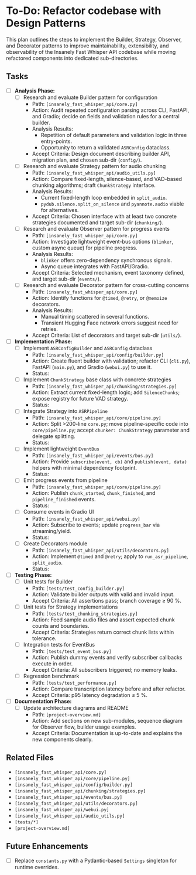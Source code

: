 # To-Do: Refactor codebase with Design Patterns

This plan outlines the steps to implement the Builder, Strategy, Observer, and Decorator patterns to improve maintainability, extensibility, and observability of the Insanely Fast Whisper API codebase while moving refactored components into dedicated sub-directories.

## Tasks

- [ ] **Analysis Phase:**
  - [ ] Research and evaluate Builder pattern for configuration
    - Path: `[insanely_fast_whisper_api/core.py]`
    - Action: Audit repeated configuration parsing across CLI, FastAPI, and Gradio; decide on fields and validation rules for a central builder.
    - Analysis Results:
      - Repetition of default parameters and validation logic in three entry-points.
      - Opportunity to return a validated `ASRConfig` dataclass.
    - Accept Criteria: Design document describing builder API, migration plan, and chosen sub-dir (`config/`).
  - [ ] Research and evaluate Strategy pattern for audio chunking
    - Path: `[insanely_fast_whisper_api/audio_utils.py]`
    - Action: Compare fixed-length, silence-based, and VAD-based chunking algorithms; draft `ChunkStrategy` interface.
    - Analysis Results:
      - Current fixed-length loop embedded in `split_audio`.
      - `pydub.silence.split_on_silence` and `pyannote.audio` viable for alternatives.
    - Accept Criteria: Chosen interface with at least two concrete strategies documented and target sub-dir (`chunking/`).
  - [ ] Research and evaluate Observer pattern for progress events
    - Path: `[insanely_fast_whisper_api/core.py]`
    - Action: Investigate lightweight event-bus options (`blinker`, custom async queue) for pipeline progress.
    - Analysis Results:
      - `blinker` offers zero-dependency synchronous signals.
      - Async queue integrates with FastAPI/Gradio.
    - Accept Criteria: Selected mechanism, event taxonomy defined, and target sub-dir (`events/`).
  - [ ] Research and evaluate Decorator pattern for cross-cutting concerns
    - Path: `[insanely_fast_whisper_api/core.py]`
    - Action: Identify functions for `@timed`, `@retry`, or `@memoize` decorators.
    - Analysis Results:
      - Manual timing scattered in several functions.
      - Transient Hugging Face network errors suggest need for retries.
    - Accept Criteria: List of decorators and target sub-dir (`utils/`).

- [ ] **Implementation Phase:**
  - [ ] Implement `ASRConfigBuilder` and `ASRConfig` dataclass
    - Path: `[insanely_fast_whisper_api/config/builder.py]`
    - Action: Create fluent builder with validation; refactor CLI (`cli.py`), FastAPI (`main.py`), and Gradio (`webui.py`) to use it.
    - Status:
  - [ ] Implement `ChunkStrategy` base class with concrete strategies
    - Path: `[insanely_fast_whisper_api/chunking/strategies.py]`
    - Action: Extract current fixed-length logic; add `SilenceChunks`; expose registry for future VAD strategy.
    - Status:
  - [ ] Integrate Strategy into `ASRPipeline`
    - Path: `[insanely_fast_whisper_api/core/pipeline.py]`
    - Action: Split >200-line `core.py`; move pipeline-specific code into `core/pipeline.py`; accept `chunker: ChunkStrategy` parameter and delegate splitting.
    - Status:
  - [ ] Implement lightweight `EventBus`
    - Path: `[insanely_fast_whisper_api/events/bus.py]`
    - Action: Provide `subscribe(event, cb)` and `publish(event, data)` helpers with minimal dependency footprint.
    - Status:
  - [ ] Emit progress events from pipeline
    - Path: `[insanely_fast_whisper_api/core/pipeline.py]`
    - Action: Publish `chunk_started`, `chunk_finished`, and `pipeline_finished` events.
    - Status:
  - [ ] Consume events in Gradio UI
    - Path: `[insanely_fast_whisper_api/webui.py]`
    - Action: Subscribe to events; update `progress_bar` via streaming/yield.
    - Status:
  - [ ] Create Decorators module
    - Path: `[insanely_fast_whisper_api/utils/decorators.py]`
    - Action: Implement `@timed` and `@retry`; apply to `run_asr_pipeline`, `split_audio`.
    - Status:

- [ ] **Testing Phase:**
  - [ ] Unit tests for Builder
    - Path: `[tests/test_config_builder.py]`
    - Action: Validate builder outputs with valid and invalid input.
    - Accept Criteria: All assertions pass; branch coverage ≥ 90 %.
  - [ ] Unit tests for Strategy implementations
    - Path: `[tests/test_chunking_strategies.py]`
    - Action: Feed sample audio files and assert expected chunk counts and boundaries.
    - Accept Criteria: Strategies return correct chunk lists within tolerance.
  - [ ] Integration tests for EventBus
    - Path: `[tests/test_event_bus.py]`
    - Action: Publish dummy events and verify subscriber callbacks execute in order.
    - Accept Criteria: All subscribers triggered; no memory leaks.
  - [ ] Regression benchmark
    - Path: `[tests/test_performance.py]`
    - Action: Compare transcription latency before and after refactor.
    - Accept Criteria: p95 latency degradation ≤ 5 %.

- [ ] **Documentation Phase:**
  - [ ] Update architecture diagrams and README
    - Path: `[project-overview.md]`
    - Action: Add sections on new sub-modules, sequence diagram for Observer flow, builder usage examples.
    - Accept Criteria: Documentation is up-to-date and explains the new components clearly.

## Related Files

- `[insanely_fast_whisper_api/core.py]`
- `[insanely_fast_whisper_api/core/pipeline.py]`
- `[insanely_fast_whisper_api/config/builder.py]`
- `[insanely_fast_whisper_api/chunking/strategies.py]`
- `[insanely_fast_whisper_api/events/bus.py]`
- `[insanely_fast_whisper_api/utils/decorators.py]`
- `[insanely_fast_whisper_api/webui.py]`
- `[insanely_fast_whisper_api/audio_utils.py]`
- `[tests/*]`
- `[project-overview.md]`

## Future Enhancements

- [ ] Replace `constants.py` with a Pydantic-based `Settings` singleton for runtime overrides.
